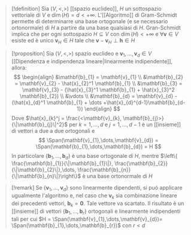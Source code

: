 >[!definition]
>Sia $(V,<,>)$ [[spazio euclideo]], $H$ un sottospazio vettoriale di $V$ e $\dim(H) = d < +\infty$. L'[[Algoritmo]] di Gram-Schmidt permette di determinarre una base ortogonale (e se necessario ortonormale) di $H$ a partire da una base qualsiasi di $H$. Gran-Schmidt implica che per ogni sottospazio $H \subseteq V$ con $\dim(H) < +\infty$ e $\forall \mathbf{v} \in V$ esiste ed è unico $\mathbf{v}_{H} \in H$ tale che $\mathbf{v} - \mathbf{v}_{H} \perp \mathbf{h} \in H$


>[!proposition]
>Sia $(V,<,>)$ spazio euclideo e $\mathbf{v}_{1},\dots,\mathbf{v}_{d} \in V$ [[Dipendenza e indipendenza lineare|linearmente indipendente]], allora:
> $$ \begin{align}
>&\mathbf{b}_{1} = \mathbf{v}_{1} \\
> &\mathbf{b}_{2} = \mathbf{v}_{2} - \hat{x}_{2}^1 \mathbf{b}_{1} \\
> &\mathbf{b}_{3} = \mathbf{v}_{3} - (\hat{x}_{3}^1 \mathbf{b}_{1} + \hat{x}_{3}^2 \mathbf{b}_{2}) \\
> &\vdots \\
> &\mathbf{b}_{d} = \mathbf{v}_{d} -  (\hat{x}_{d}^1 \mathbf{b}_{1} + \dots +\hat{x}_{d}^{d-1}\mathbf{b}_{d-1})
>\end{align} $$
>Dove $\hat{x}_{k}^j = \frac{<\mathbf{v}_{k}, \mathbf{b}_{j}>}{\|\mathbf{b}_{j}\|^2}$ per $k=1,\dots,d$ e $j = 1,\dots,d-1$
>è un [[insieme]] di vettori a due a due ortogonali e
> $$ \Span(\mathbf{v}_{1},\dots,\mathbf{v}_{d}) = \Span(\mathbf{b}_{1},\dots,\mathbf{b}_{d}) = H $$
> In particolare $\left\{ \mathbf{b}_{1},\dots,\mathbf{b}_{d} \right\}$ è una base ortogonale di $H$, mentre $\left\{ \frac{\mathbf{b}_{1}}{\|\mathbf{b}_{1}\|}, \frac{\mathbf{b}_{2}}{\|\mathbf{b}_{2}\|},\dots, \frac{\mathbf{b}_{n}}{\|\mathbf{b}_{n}\|}\right\}$ è una base ortonormale di $H$


>[!remark]
>Se $\left\{ \mathbf{v}_{1},\dots,\mathbf{v}_{d} \right\}$ sono linearmente dipendenti, si puó applicare ugualmente l'algoritmo e, nel caso che $\mathbf{v}_{k}$ sia combinazione lineare dei precedenti vettori, $\mathbf{b}_{k} = \mathbf{0}$. Tale vettore va scartato. Il risultato è un [[insieme]] di vettori $\left\{ \mathbf{b}_{1},\dots,\mathbf{b}_{r} \right\}$ ortogonali e linearmente indipendenti tali per cui $H = \Span(\mathbf{v}_{1},\dots,\mathbf{v}_{d})= \Span(\mathbf{b}_{1},\dots,\mathbf{b}_{r})$ con $r < d$